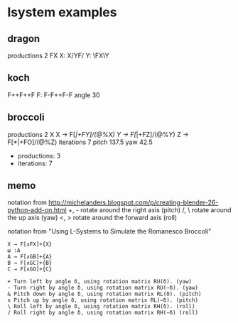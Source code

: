 # lsystem examples 

## dragon

productions 2
FX
X: X/YF/
Y: \FX\Y

## koch

F++F++F
F: F-F++F-F
angle 30

## broccoli

productions 2
X
X → F[*|+FY]/(@%X)
Y → F[*|+FZ]/(@%Y)
Z → F[*|+FO]/(@%Z)
iterations 7
pitch 137.5
yaw 42.5

- productions: 3
- iterations: 7

## memo

notation from http://michelanders.blogspot.com/p/creating-blender-26-python-add-on.html
+, - rotate around the right axis (pitch)
/, \\ rotate around the up axis (yaw)
<, > rotate around the forward axis (roll)

notation from "Using L-Systems to Simulate the Romanesco Broccoli"

```
X → F[∧FX]+{X}
ω :A
A → F[∧GB]+{A}
B → F[∧GC]+{B}
C → F[∧GO]+{C}

+ Turn left by angle δ, using rotation matrix RU(δ). (yaw)
- Turn right by angle δ, using rotation matrix RU(−δ). (yaw)
& Pitch down by angle δ, using rotation matrix RL(δ). (pitch)
∧ Pitch up by angle δ, using rotation matrix RL(−δ). (pitch)
\ Roll left by angle δ, using rotation matrix RH(δ). (roll)
/ Roll right by angle δ, using rotation matrix RH(−δ) (roll)
```
